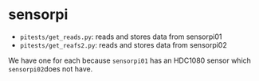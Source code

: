 # sensorpi

* `pitests/get_reads.py`: reads and stores data from sensorpi01
* `pitests/get_reafs2.py`: reads and stores data from sensorpi02

We have one for each because `sensorpi01` has an HDC1080 sensor which `sensorpi02`does not have.
